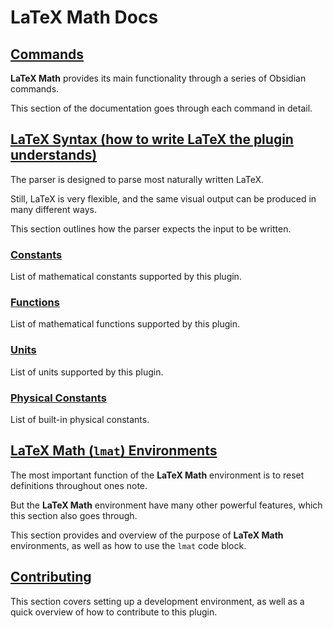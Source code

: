 # LaTeX Math Docs

## [Commands](COMMANDS.md)

**LaTeX Math** provides its main functionality through a series of Obsidian commands.

This section of the documentation goes through each command in detail.

## [LaTeX Syntax (how to write LaTeX the plugin understands)](SYNTAX.md)

The parser is designed to parse most naturally written LaTeX.

Still, LaTeX is very flexible, and the same visual output can be produced in many different ways.

This section outlines how the parser expects the input to be written.

### [Constants](SYNTAX.md#mathematical-constants)

List of mathematical constants supported by this plugin.

### [Functions](SYNTAX.md#mathematical-functions)

List of mathematical functions supported by this plugin.

### [Units](SYNTAX.md#supported-units)

List of units supported by this plugin.

### [Physical Constants](SYNTAX.md#supported-physical-constants)

List of built-in physical constants.

## [LaTeX Math (`lmat`) Environments](LMAT_ENV.md)

The most important function of the **LaTeX Math** environment is to reset definitions throughout ones note.

But the **LaTeX Math** environment have many other powerful features, which this section also goes through.

This section provides and overview of the purpose of **LaTeX Math** environments, as well as how to use the `lmat` code block.

## [Contributing](CONTRIBUTING.md)

This section covers setting up a development environment, as well as a quick overview of how to contribute to this plugin.
